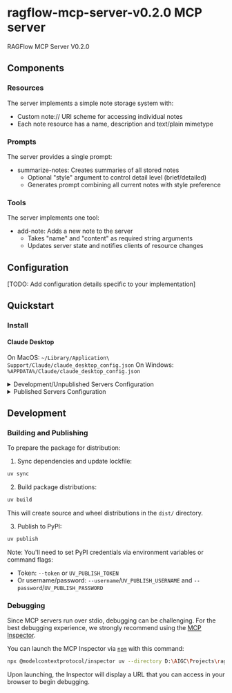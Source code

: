 # ragflow-mcp-server-v0.2.0 MCP server

RAGFlow MCP Server V0.2.0

## Components

### Resources

The server implements a simple note storage system with:
- Custom note:// URI scheme for accessing individual notes
- Each note resource has a name, description and text/plain mimetype

### Prompts

The server provides a single prompt:
- summarize-notes: Creates summaries of all stored notes
  - Optional "style" argument to control detail level (brief/detailed)
  - Generates prompt combining all current notes with style preference

### Tools

The server implements one tool:
- add-note: Adds a new note to the server
  - Takes "name" and "content" as required string arguments
  - Updates server state and notifies clients of resource changes

## Configuration

[TODO: Add configuration details specific to your implementation]

## Quickstart

### Install

#### Claude Desktop

On MacOS: `~/Library/Application\ Support/Claude/claude_desktop_config.json`
On Windows: `%APPDATA%/Claude/claude_desktop_config.json`

<details>
  <summary>Development/Unpublished Servers Configuration</summary>
  ```
  "mcpServers": {
    "ragflow-mcp-server-v0.2.0": {
      "command": "uv",
      "args": [
        "--directory",
        "D:\AIGC\Projects\ragflow-mcp-server-v0.2.0",
        "run",
        "ragflow-mcp-server-v0.2.0"
      ]
    }
  }
  ```
</details>

<details>
  <summary>Published Servers Configuration</summary>
  ```
  "mcpServers": {
    "ragflow-mcp-server-v0.2.0": {
      "command": "uvx",
      "args": [
        "ragflow-mcp-server-v0.2.0"
      ]
    }
  }
  ```
</details>

## Development

### Building and Publishing

To prepare the package for distribution:

1. Sync dependencies and update lockfile:
```bash
uv sync
```

2. Build package distributions:
```bash
uv build
```

This will create source and wheel distributions in the `dist/` directory.

3. Publish to PyPI:
```bash
uv publish
```

Note: You'll need to set PyPI credentials via environment variables or command flags:
- Token: `--token` or `UV_PUBLISH_TOKEN`
- Or username/password: `--username`/`UV_PUBLISH_USERNAME` and `--password`/`UV_PUBLISH_PASSWORD`

### Debugging

Since MCP servers run over stdio, debugging can be challenging. For the best debugging
experience, we strongly recommend using the [MCP Inspector](https://github.com/modelcontextprotocol/inspector).


You can launch the MCP Inspector via [`npm`](https://docs.npmjs.com/downloading-and-installing-node-js-and-npm) with this command:

```bash
npx @modelcontextprotocol/inspector uv --directory D:\AIGC\Projects\ragflow-mcp-server-v0.2.0 run ragflow-mcp-server-v0-2-0
```


Upon launching, the Inspector will display a URL that you can access in your browser to begin debugging.